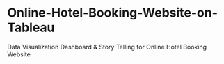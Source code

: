 # Online-Hotel-Booking-Website-on-Tableau
Data Visualization Dashboard &amp; Story Telling for Online Hotel Booking Website
